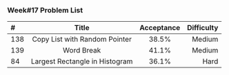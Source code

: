 ###       Week#17 Problem List

| #  | Title  | Acceptance | Difficulty
| :------------ |:---------------:| :-----:| -----:|
| 138     | Copy List with Random Pointer  |  38.5%   | Medium  |
| 139     |Word Break    |41.1% | Medium  |
| 84    | Largest Rectangle in Histogram   | 36.1% | Hard |
